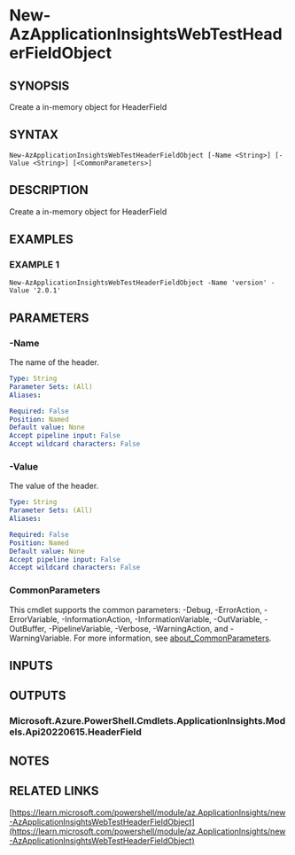 ﻿---
external help file: Az.ApplicationInsights-help.xml
Module Name: Az.ApplicationInsights
online version: https://learn.microsoft.com/powershell/module/az.ApplicationInsights/new-AzApplicationInsightsWebTestHeaderFieldObject
schema: 2.0.0
---

# New-AzApplicationInsightsWebTestHeaderFieldObject

## SYNOPSIS
Create a in-memory object for HeaderField

## SYNTAX

```
New-AzApplicationInsightsWebTestHeaderFieldObject [-Name <String>] [-Value <String>] [<CommonParameters>]
```

## DESCRIPTION
Create a in-memory object for HeaderField

## EXAMPLES

### EXAMPLE 1
```
New-AzApplicationInsightsWebTestHeaderFieldObject -Name 'version' -Value '2.0.1'
```

## PARAMETERS

### -Name
The name of the header.

```yaml
Type: String
Parameter Sets: (All)
Aliases:

Required: False
Position: Named
Default value: None
Accept pipeline input: False
Accept wildcard characters: False
```

### -Value
The value of the header.

```yaml
Type: String
Parameter Sets: (All)
Aliases:

Required: False
Position: Named
Default value: None
Accept pipeline input: False
Accept wildcard characters: False
```

### CommonParameters
This cmdlet supports the common parameters: -Debug, -ErrorAction, -ErrorVariable, -InformationAction, -InformationVariable, -OutVariable, -OutBuffer, -PipelineVariable, -Verbose, -WarningAction, and -WarningVariable. For more information, see [about_CommonParameters](http://go.microsoft.com/fwlink/?LinkID=113216).

## INPUTS

## OUTPUTS

### Microsoft.Azure.PowerShell.Cmdlets.ApplicationInsights.Models.Api20220615.HeaderField
## NOTES

## RELATED LINKS

[https://learn.microsoft.com/powershell/module/az.ApplicationInsights/new-AzApplicationInsightsWebTestHeaderFieldObject](https://learn.microsoft.com/powershell/module/az.ApplicationInsights/new-AzApplicationInsightsWebTestHeaderFieldObject)

